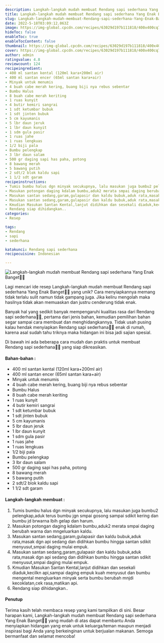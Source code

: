 ```yaml
---
description: Langkah-langkah mudah membuat Rendang sapi sederhana Yang Enak Banget"
title: Langkah-langkah mudah membuat Rendang sapi sederhana Yang Enak Banget
slug: Langkah-langkah-mudah-membuat-Rendang-sapi-sederhana-Yang-Enak-Banget
date: 2022-5-18T03:09:12.063Z
image: https://img-global.cpcdn.com/recipes/63029d197b111818/400x400cq70/photo.jpg
hideToc: false
enableToc: true
enableTocContent: false
thumbnail: https://img-global.cpcdn.com/recipes/63029d197b111818/400x400cq70/photo.jpg
cover: https://img-global.cpcdn.com/recipes/63029d197b111818/400x400cq70/photo.jpg
author: admin
ratingvalue: 4.8
reviewcount: 124
recipeingredient:
- 400 ml santan kental (120ml kara+200ml air)
- 400 ml santan encer (65ml santan kara+air)
- Minyak untuk menumis
- 4 buah cabe merah kering, buang biji nya rebus sebentar
- Bumbu Halus
- 8 buah cabe merah keriting
- 1 ruas kunyit
- 4 butir kemiri sangrai
- 1 sdt ketumbar bubuk
- 1 sdt jinten bubuk
- 5 cm kayumanis
- 5 lbr daun jeruk
- 1 lbr daun kunyit
- 1 sdm gula pasir
- 1 ruas jahe
- 1 ruas lengkuas
- 1/2 biji pala
- Bumbu pelengkap
- 3 lbr daun salam
- 500 gr daging sapi has paha, potong
- 8 bawang merah
- 5 bawang putih
- 2 sdt/2 blok kaldu sapi
- 1 1/2 sdt garam
recipeinstructions:
- Tumis bumbu halus dgn minyak secukupnya, lalu masukan juga bumbu2 pelengkap,aduk terus bumbu jgn smpai gosong sampai sdikit kering dan bumbu jd brwarna lbih gelap dan harum.
- Masukan potongan daging kdalam bumbu,aduk2 merata smpai daging berubah warna dan mngeluarkan kaldu.
- Masukan santan sedang,garam,gulapasir dan kaldu bubuk,aduk rata,masak dgn api sedang dan didihkan bumbu hingga santan sdikit menyusut,smpai daging mulai empuk.
- Masukan santan sedang,garam,gulapasir dan kaldu bubuk,aduk rata,masak dgn api sedang dan didihkan bumbu hingga santan sdikit menyusut,smpai daging mulai empuk.
- Kmudian Masukan Santan Kental,lanjut didihkan dan sesekali diaduk,kecilkn api,sampai daging empuk kuah menyusut dan bumbu mengental mengluarkan minyak serta bumbu berubah mnjdi kecoklatan,cek rasa,matikan api.
- Rendang siap dihidangkan..
categories:
- Resep

tags:
- Rendang
- sapi
- sederhana

katakunci: Rendang sapi sederhana
recipecuisine: Indonesian

---
```


![Langkah-langkah mudah membuat Rendang sapi sederhana Yang Enak Banget👩‍🍳](https://img-global.cpcdn.com/recipes/63029d197b111818/400x400cq70/photo.jpg)

Lagi mencari ide resep Langkah-langkah mudah membuat Rendang sapi sederhana Yang Enak Banget👩‍🍳 yang unik? Cara menyiapkannya memang tidak terlalu sulit namun tidak gampang juga. Jika keliru mengolah maka hasilnya tidak akan memuaskan dan justru cenderung tidak enak.

Banyak hal yang sedikit banyak mempengaruhi kualitas rasa dari Rendang sapi sederhana👩‍🍳, pertama dari jenis bahan, kemudian pemilihan bahan segar sampai cara membuat dan menghidangkannya. Tidak usah pusing kalau hendak menyiapkan Rendang sapi sederhana👩‍🍳 enak di rumah, karena asal sudah tahu triknya maka hidangan ini bisa jadi sajian spesial.

Di bawah ini ada beberapa cara mudah dan praktis untuk membuat Rendang sapi sederhana👩‍🍳 yang siap dikreasikan.

<!--inarticleads1-->

#### Bahan-bahan :

- 400 ml santan kental (120ml kara+200ml air)
- 400 ml santan encer (65ml santan kara+air)
- Minyak untuk menumis
- 4 buah cabe merah kering, buang biji nya rebus sebentar
- Bumbu Halus
- 8 buah cabe merah keriting
- 1 ruas kunyit
- 4 butir kemiri sangrai
- 1 sdt ketumbar bubuk
- 1 sdt jinten bubuk
- 5 cm kayumanis
- 5 lbr daun jeruk
- 1 lbr daun kunyit
- 1 sdm gula pasir
- 1 ruas jahe
- 1 ruas lengkuas
- 1/2 biji pala
- Bumbu pelengkap
- 3 lbr daun salam
- 500 gr daging sapi has paha, potong
- 8 bawang merah
- 5 bawang putih
- 2 sdt/2 blok kaldu sapi
- 1 1/2 sdt garam

<!--inarticleads2-->

#### Langkah-langkah membuat :

1. Tumis bumbu halus dgn minyak secukupnya, lalu masukan juga bumbu2 pelengkap,aduk terus bumbu jgn smpai gosong sampai sdikit kering dan bumbu jd brwarna lbih gelap dan harum.
1. Masukan potongan daging kdalam bumbu,aduk2 merata smpai daging berubah warna dan mngeluarkan kaldu.
1. Masukan santan sedang,garam,gulapasir dan kaldu bubuk,aduk rata,masak dgn api sedang dan didihkan bumbu hingga santan sdikit menyusut,smpai daging mulai empuk.
1. Masukan santan sedang,garam,gulapasir dan kaldu bubuk,aduk rata,masak dgn api sedang dan didihkan bumbu hingga santan sdikit menyusut,smpai daging mulai empuk.
1. Kmudian Masukan Santan Kental,lanjut didihkan dan sesekali diaduk,kecilkn api,sampai daging empuk kuah menyusut dan bumbu mengental mengluarkan minyak serta bumbu berubah mnjdi kecoklatan,cek rasa,matikan api.
1. Rendang siap dihidangkan..

#### Penutup

Terima kasih telah membaca resep yang kami tampilkan di sini. Besar harapan kami, Langkah-langkah mudah membuat Rendang sapi sederhana Yang Enak Banget👩‍🍳 yang mudah di atas dapat membantu Anda menyiapkan hidangan yang enak untuk keluarga/teman maupun menjadi inspirasi bagi Anda yang berkeinginan untuk berjualan makanan. Semoga bermanfaat dan selamat mencoba!